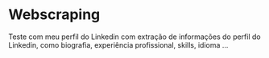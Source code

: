 # Webscraping
Teste com meu perfil do Linkedin com extração de informações do perfil do Linkedin, como biografia, experiência profissional, skills, idioma ...
